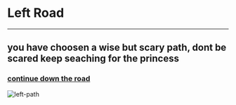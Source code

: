 # Left Road
---
## you have choosen a wise but scary path, dont be scared keep seaching for the princess
### [continue down the road](dragon.md)
![left-path](https://cdnb.artstation.com/p/assets/images/images/021/356/959/large/henrique-xavier-cartoon-forest.jpg?1571346609)